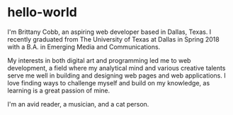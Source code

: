 # hello-world

I'm Brittany Cobb, an aspiring web developer based in Dallas, Texas. I recently graduated from The University of Texas at Dallas in Spring 2018 with a B.A. in Emerging Media and Communications.

My interests in both digital art and programming led me to web development, a field where my analytical mind and various creative talents serve me well in building and designing web pages and web applications. I love finding ways to challenge myself and build on my knowledge, as learning is a great passion of mine.

I'm an avid reader, a musician, and a cat person.
